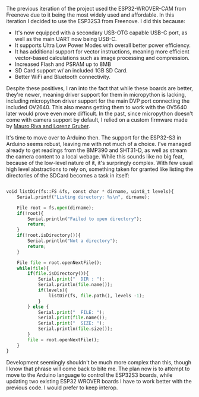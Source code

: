 The previous iteration of the project used the ESP32-WROVER-CAM from Freenove due to it being the most widely used and affordable. In this iteration I decided to use the ESP32S3 from Freenove. I did this because: 
- It's now equipped with a secondary USB-OTG capable USB-C port, as well as the main UART now being USB-C.
- It supports Ultra Low Power Modes with overall better power efficiency.
- It has additional support for vector instructions, meaning more efficient vector-based calculations such as image processing and compression.
- Increased Flash and PSRAM up to 8MB
- SD Card support w/ an included 1GB SD Card.
- Better WiFi and Bluetooth connectivity.

Despite these positives, I ran into the fact that while these boards are better, they're newer, meaning driver support for them in micropython is lacking, including micropython driver support for the main DVP port connecting the included OV2640. This also means getting them to work with the OV5640 later would prove even more difficult. In the past, since micropython doesn't come with camera support by default, I relied on a custom firmware made by [Mauro Riva and Lorenz Gruber](https://github.com/lemariva/micropython-camera-driver).

It's time to move over to Arduino then. The support for the ESP32-S3 in Arduino seems robust, leaving me with not much of a choice. I've managed already to get readings from the BMP390 and SHT31-D, as well as stream the camera content to a local webage.
While this sounds like no big feat, because of the low-level nature of it, it's surpringly complex. With few usual high level abstractions to rely on, something taken for granted like listing the directories of the SDCard becomes a task in itself:

```python

void listDir(fs::FS &fs, const char * dirname, uint8_t levels){
    Serial.printf("Listing directory: %s\n", dirname);

    File root = fs.open(dirname);
    if(!root){
        Serial.println("Failed to open directory");
        return;
    }
    if(!root.isDirectory()){
        Serial.println("Not a directory");
        return;
    }

    File file = root.openNextFile();
    while(file){
        if(file.isDirectory()){
            Serial.print("  DIR : ");
            Serial.println(file.name());
            if(levels){
                listDir(fs, file.path(), levels -1);
            }
        } else {
            Serial.print("  FILE: ");
            Serial.print(file.name());
            Serial.print("  SIZE: ");
            Serial.println(file.size());
        }
        file = root.openNextFile();
    }
}

```

Development seemingly shouldn't be much more complex than this, though I know that phrase will come back to bite me.
The plan now is to attempt to move to the Arduino language to control the ESP32S3 boards, while updating two existing ESP32 WROVER boards I have to work better with the previous code. I would prefer to keep interop.
